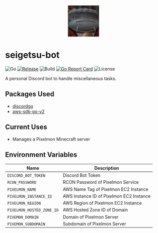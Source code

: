 <p align="center">
  <img width=100 src="https://github.com/kn-lim/seigetsu-bot/blob/main/images/seigetsu.png?raw=true"></img>
</p>

# seigetsu-bot

![Go](https://img.shields.io/github/go-mod/go-version/kn-lim/seigetsu-bot)
[![Release](https://img.shields.io/github/v/release/kn-lim/seigetsu-bot)](https://github.com/kn-lim/seigetsu-bot/releases)
![Build](https://github.com/kn-lim/seigetsu-bot/actions/workflows/release.yaml/badge.svg)
[![Go Report Card](https://goreportcard.com/badge/github.com/kn-lim/seigetsu-bot)](https://goreportcard.com/report/github.com/kn-lim/seigetsu-bot)
![License](https://img.shields.io/github/license/kn-lim/seigetsu-bot)

A personal Discord bot to handle miscellaneous tasks.

## Packages Used

- [discordgo](https://github.com/bwmarrin/discordgo/)
- [aws-sdk-go-v2](https://github.com/aws/aws-sdk-go-v2/)

## Current Uses

- Manages a Pixelmon Minecraft server

## Environment Variables

| Name | Description |
|-|-|
| `DISCORD_BOT_TOKEN` | Discord Bot Token |
| `RCON_PASSWORD` | RCON Password of Pixelmon Service |
| `PIXELMON_NAME` | AWS Name Tag of Pixelmon EC2 Instance |
| `PIXELMON_INSTANCE_ID` | AWS Instance ID of Pixelmon EC2 Instance |
| `PIXELMON_REGION` | AWS Region of Pixelmon EC2 Instance |
| `PIXELMON_HOSTED_ZONE_ID` | AWS Hosted Zone ID of Domain |
| `PIXEMON_DOMAIN` | Domain of Pixelmon Server |
| `PIXEMON_SUBDOMAIN` | Subdomain of Pixelmon Server |
